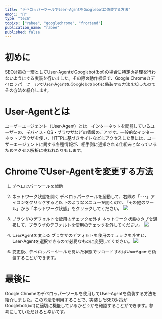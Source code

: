 ```yaml
---
title: "デベロッパーツールでUser-AgentをGooglebotに偽装する方法"
emoji: "🤳"
type: "tech"
topics: ["rabee", "googlechrome", "frontend"]
publication_name: "rabee"
published: false
---
```


# 初めに
SEO対策の一環としてUser-AgentがGooglebot(bot)の場合に特定の処理を行わないようにする実装を行いました。その際の動作検証で、Google ChromeのデベロッパーツールでUser-AgentをGooglebot(bot)に偽装する方法を知ったのでその方法を紹介します。
# User-Agentとは
ユーザーエージェント（User-Agent）とは、インターネットを閲覧しているユーザーの、デバイス・OS・ブラウザなどの情報のことです。一般的なインターネットブラウザを使い、HTTPに基づきサイトなどにアクセスした際には、ユーザーエージェントに関する各種情報が、相手側に通知される仕組みとなっているためアクセス解析に使われたりもします。
# ChromeでUser-Agentを変更する方法

1. デベロッパーツールを起動

2. ネットワーク状態を開く
デベロッパーツールを起動して、右隅の「･･･」アイコンをクリックすると以下のようなメニューが開くので、「その他のツール」から「ネットワーク状態」をクリックしてください。
![](https://storage.googleapis.com/zenn-user-upload/d1886c8905ba-20230421.png)
3. ブラウザのデフォルトを使用のチェックを外す
ネットワーク状態のタブを選択して、ブラウザのデフォルトを使用のチェックを外してください。
![](https://storage.googleapis.com/zenn-user-upload/ea6d7d78b197-20230421.png)

4. UserAgentを変える
ブラウザのデフォルトを使用のチェックを外すと、User-Agentを選択できるので必要なものに変更してください。
![](https://storage.googleapis.com/zenn-user-upload/53bd77ed3e44-20230421.png)
5. 変更後、デベロッパーツールを開いた状態でリロードすればUserAgentを偽装することができます。

# 最後に
Google Chromeのデベロッパーツールを使用してUser-Agentを偽装する方法を紹介しました。この方法を利用することで、実装したSEO対策がGooglebot(bot)に適切に機能しているかどうかを確認することができます。参考にしていただけると幸いです。